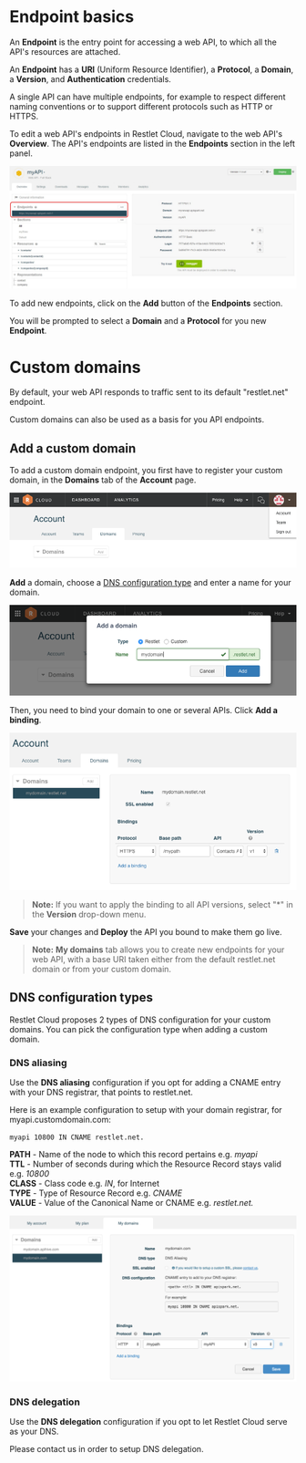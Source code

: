 
# Endpoint basics

An **Endpoint** is the entry point for accessing a web API, to which all the API's resources are attached.

An **Endpoint** has a **URI** (Uniform Resource Identifier), a **Protocol**, a **Domain**, a **Version**, and **Authentication** credentials.

A single API can have multiple endpoints, for example to respect different naming conventions or to support different protocols such as HTTP or HTTPS.

To edit a web API's endpoints in Restlet Cloud, navigate to the web API's **Overview**. The API's endpoints are listed in the **Endpoints** section in the left panel.

![Endpoints section](images/endpoints-section.jpg "Endpoints section")

To add new endpoints, click on the **Add** button of the **Endpoints** section.

You will be prompted to select a **Domain** and a **Protocol** for you new **Endpoint**.

# <a class="anchor" name="custom-domains"></a>Custom domains

By default, your web API responds to traffic sent to its default "restlet.net" endpoint.

Custom domains can also be used as a basis for you API endpoints.

## Add a custom domain

To add a custom domain endpoint, you first have to register your custom domain, in the **Domains** tab of the **Account** page.

![Domains tab](images/my-domains-tab.png "Domains tab")

**Add** a domain, choose a [DNS configuration type](#dns-configuration) and enter a name for your domain.

![Add domain name](images/add-domain-name.png "Add domain name")

Then, you need to bind your domain to one or several APIs. Click **Add a binding**.

![Add a binding](images/add-a-binding.png "Add a binding")

>**Note:** If you want to apply the binding to all API versions, select "\*" in the **Version** drop-down menu.


**Save** your changes and **Deploy** the API you bound to make them go live.

>**Note:** **My domains** tab allows you to create new endpoints for your web API, with a base URI taken either from the default restlet.net domain or from your custom domain.

## <a class="anchor" name="dns-configuration"></a>DNS configuration types

Restlet Cloud proposes 2 types of DNS configuration for your custom domains. You can pick the configuration type when adding a custom domain.

### DNS aliasing

Use the **DNS aliasing** configuration if you opt for adding a CNAME entry with your DNS registrar, that points to restlet.net.

Here is an example configuration to setup with your domain registrar, for myapi.customdomain.com:

<pre class="language-bash"><code class="language-bash">myapi 10800 IN CNAME restlet.net.
</code></pre>
**PATH** - Name of the node to which this record pertains e.g. *myapi*  
**TTL** - Number of seconds during which the Resource Record stays valid e.g. *10800*  
**CLASS** - Class code e.g. *IN*, for Internet  
**TYPE** - Type of Resource Record e.g. *CNAME*  
**VALUE** - Value of the Canonical Name or CNAME e.g. *restlet.net.*

![DNS Aliasing](images/alias-binding.jpg "DNS Aliasing")

### DNS delegation

Use the **DNS delegation** configuration if you opt to let Restlet Cloud serve as your DNS.

Please contact us in order to setup DNS delegation.

